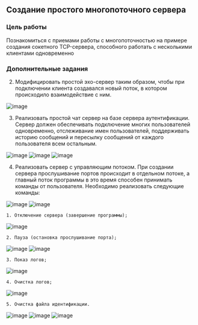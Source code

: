 <!----- Conversion time: 0.718 seconds.
Using this Markdown file:

1. Cut and paste this output into your source file.
2. See the notes and action items below regarding this conversion run.
3. Check the rendered output (headings, lists, code blocks, tables) for proper
   formatting and use a linkchecker before you publish this page.

Conversion notes:

* Docs to Markdown version 1.0β17
* Wed Sep 18 2019 01:52:00 GMT-0700 (PDT)
* Source doc: https://docs.google.com/open?id=1SEODmwLcgVdQijJMZ6Xc3YQ0lqnkc72w-gccG4AkpqU
----->

## Создание простого многопоточного сервера

### Цель работы

Познакомиться с приемами работы с многопоточностью на примере создания сокетного TCP-сервера, способного работать с несколькими клиентами одновременно



### Дополнительные задания

2. Модифицировать простой эхо-сервер таким образом, чтобы при подключении клиента создавался новый поток, в котором происходило взаимодействие с ним.

![image](https://user-images.githubusercontent.com/70803921/141646409-d53f5d27-cbd3-485a-8720-8993885ce105.png)


3. Реализовать простой чат сервер на базе сервера аутентификации. Сервер должен обеспечивать подключение многих пользователей одновременно, отслеживание имен пользователей, поддерживать историю сообщений и пересылку сообщений от каждого пользователя всем остальным. 

![image](https://user-images.githubusercontent.com/70803921/141646332-8f3efaa2-57af-4349-8aa1-94ebfc5fb5e6.png)
![image](https://user-images.githubusercontent.com/70803921/141646342-c583de74-3d81-4c91-96e1-d3e3c162ee27.png)
![image](https://user-images.githubusercontent.com/70803921/141646364-379f308d-2ca3-4777-a86d-1039cc25b3ce.png)



4. Реализовать сервер с управляющим потоком. При создании сервера прослушивание портов происходит в отдельном потоке, а главный поток программы в это время способен принимать команды от пользователя. Необходимо реализовать следующие команды:

![image](https://user-images.githubusercontent.com/70803921/141646483-62c1d2af-c528-468c-9a07-5b8aebb2f695.png)
![image](https://user-images.githubusercontent.com/70803921/141646487-e404c7e2-987d-40a1-b5c5-a069d27c5553.png)

    1. Отключение сервера (завершение программы);
    
![image](https://user-images.githubusercontent.com/70803921/141646518-71ccfeb9-d589-458b-828d-027c126d9e59.png)

    2. Пауза (остановка прослушивание порта);

![image](https://user-images.githubusercontent.com/70803921/141646564-bf01d3f6-bb98-406a-96de-487c8743f846.png)
![image](https://user-images.githubusercontent.com/70803921/141646554-764beb19-13b6-44a8-b6df-888df9f1cf87.png)

    3. Показ логов;

![image](https://user-images.githubusercontent.com/70803921/141646601-1ff8fa6b-f9ab-4bdd-98e5-d5bb6c8c7af9.png)

    4. Очистка логов;

![image](https://user-images.githubusercontent.com/70803921/141646622-64671424-8c65-4f2d-859a-ff18d376a5c4.png)

    5. Очистка файла идентификации.

![image](https://user-images.githubusercontent.com/70803921/141646664-e70d7d81-11de-48cd-b613-4c9c09b62441.png)
![image](https://user-images.githubusercontent.com/70803921/141646703-0aa292e1-4bdb-4b54-8ad8-dcc7ef2ad320.png)
![image](https://user-images.githubusercontent.com/70803921/141646714-b48595a5-0e3a-4180-903c-349806023c43.png)


<!-- Docs to Markdown version 1.0β17 -->
